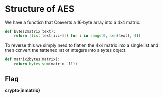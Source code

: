 # Structure of AES
We have a function that Converts a 16-byte array into a 4x4 matrix.
```python
def bytes2matrix(text):
    return [list(text[i:i+4]) for i in range(0, len(text), 4)]
```
To reverse this we simply need to flatten the 4x4 matrix into a single list and then convert the flattened list of integers into a bytes object.
```python
def matrix2bytes(matrix):
    return bytes(sum(matrix, []))
```
## Flag
**crypto{inmatrix}**
